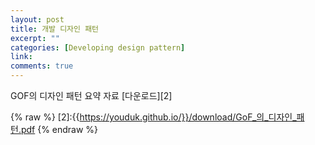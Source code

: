 ```yaml
---
layout: post
title: 개발 디자인 패턴
excerpt: ""
categories: [Developing design pattern]
link:
comments: true
---
```


GOF의 디자인 패턴 요약 자료 [다운로드][2]

{% raw %}
[2]:{{https://youduk.github.io/}}/download/GoF_의_디자인_패턴.pdf
{% endraw %}
